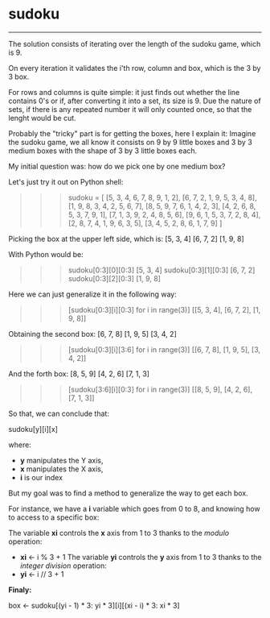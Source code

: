 # sudoku
---

The solution consists of iterating over the length of the sudoku game, which is 9.

On every iteration it validates the i'th row, column and box, which is the 3 by 3 box.

For rows and columns is quite simple: it just finds out whether the line contains 0's or if, after converting it into a set, its size is 9. Due the nature of sets, if there is any repeated number it will only counted once, so that the lenght would be cut.

Probably the "tricky" part is for getting the boxes, here I explain it:
Imagine the sudoku game, we all know it consists on 9 by 9 little boxes and 3 by 3 medium boxes with the shape of 3 by 3 little boxes each.

My initial question was: how do we pick one by one medium box?

Let's just try it out on Python shell:

>>> sudoku = [
     [5, 3, 4, 6, 7, 8, 9, 1, 2],
     [6, 7, 2, 1, 9, 5, 3, 4, 8],
     [1, 9, 8, 3, 4, 2, 5, 6, 7],
     [8, 5, 9, 7, 6, 1, 4, 2, 3],
     [4, 2, 6, 8, 5, 3, 7, 9, 1],
     [7, 1, 3, 9, 2, 4, 8, 5, 6],
     [9, 6, 1, 5, 3, 7, 2, 8, 4],
     [2, 8, 7, 4, 1, 9, 6, 3, 5],
     [3, 4, 5, 2, 8, 6, 1, 7, 9]
   ]
   
Picking the box at the upper left side, which is:
[5, 3, 4]
[6, 7, 2]
[1, 9, 8]

With Python would be:

>>> sudoku[0:3][0][0:3]
[5, 3, 4]
>>> sudoku[0:3][1][0:3]
[6, 7, 2]
>>> sudoku[0:3][2][0:3]
[1, 9, 8]

Here we can just generalize it in the following way:

>>> [sudoku[0:3][i][0:3] for i in range(3)]
[[5, 3, 4], [6, 7, 2], [1, 9, 8]]

Obtaining the second box:
[6, 7, 8]
[1, 9, 5]
[3, 4, 2]

>>> [sudoku[0:3][i][3:6] for i in range(3)]
[[6, 7, 8], [1, 9, 5], [3, 4, 2]]

And the forth box:
[8, 5, 9]
[4, 2, 6]
[7, 1, 3]

>>> [sudoku[3:6][i][0:3] for i in range(3)]
[[8, 5, 9], [4, 2, 6], [7, 1, 3]]


So that, we can conclude that:

sudoku[y][i][x]

where: 
- **y** manipulates the Y axis,
- **x** manipulates the X axis,
- **i** is our index

But my goal was to find a method to generalize the way to get each box.

For instance, we have a **i** variable which goes from 0 to 8, and knowing how to access to a specific box:

The variable **xi** controls the **x** axis from 1 to 3 thanks to the *modulo* operation:
- **xi** <- i % 3 + 1
The variable **yi** controls the **y** axis from 1 to 3 thanks to the *integer division* operation:
- **yi** <- i // 3 + 1

**Finaly:**

box <- sudoku[(yi - 1) * 3: yi * 3][i][(xi - i) * 3: xi * 3]
